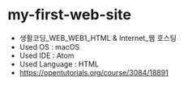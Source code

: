 # my-first-web-site
- 생활코딩_WEB_WEB1_HTML & Internet_웹 호스팅
- Used OS : macOS
- Used IDE : Atom
- Used Language : HTML
- https://opentutorials.org/course/3084/18891
